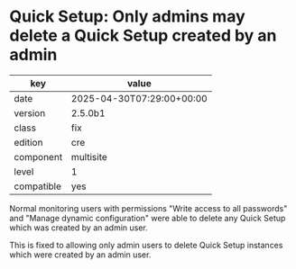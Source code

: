 [//]: # (werk v2)
# Quick Setup: Only admins may delete a Quick Setup created by an admin

key        | value
---------- | ---
date       | 2025-04-30T07:29:00+00:00
version    | 2.5.0b1
class      | fix
edition    | cre
component  | multisite
level      | 1
compatible | yes

Normal monitoring users with permissions "Write access to all passwords" and "Manage dynamic configuration" were able to delete any Quick Setup which was created by an admin user.

This is fixed to allowing only admin users to delete Quick Setup instances which were created by an admin user.
